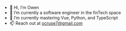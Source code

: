 - 👋 Hi, I’m Owen
- 👀 I’m currently a software engineer in the finTech space
- 🌱 I’m currently mastering Vue, Python, and TypeScript
- 📫 Reach out at ocruse7@gmail.com

<!---
ocruse7/ocruse7 is a ✨ special ✨ repository because its `README.md` (this file) appears on your GitHub profile.
You can click the Preview link to take a look at your changes.
--->
